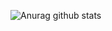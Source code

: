 
![Anurag github stats](https://github-readme-stats.vercel.app/api?username=kobayashi&theme=vue&show_icons=true)
